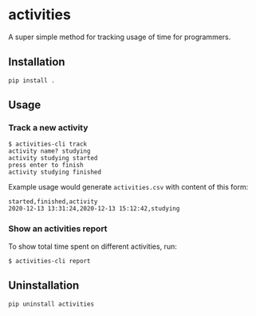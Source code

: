 
# activities

A super simple method for tracking usage of time for programmers.

## Installation

```
pip install .
```

## Usage

### Track a new activity

```
$ activities-cli track
activity name? studying
activity studying started
press enter to finish
activity studying finished
```

Example usage would generate `activities.csv` with content of this form:

```
started,finished,activity
2020-12-13 13:31:24,2020-12-13 15:12:42,studying
```

### Show an activities report

To show total time spent on different activities, run:

```
$ activities-cli report
```

## Uninstallation

```
pip uninstall activities
```
